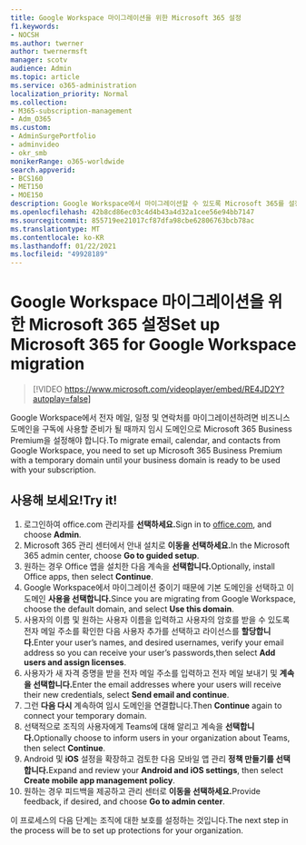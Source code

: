 ```yaml
---
title: Google Workspace 마이그레이션을 위한 Microsoft 365 설정
f1.keywords:
- NOCSH
ms.author: twerner
author: twernermsft
manager: scotv
audience: Admin
ms.topic: article
ms.service: o365-administration
localization_priority: Normal
ms.collection:
- M365-subscription-management
- Adm_O365
ms.custom:
- AdminSurgePortfolio
- adminvideo
- okr_smb
monikerRange: o365-worldwide
search.appverid:
- BCS160
- MET150
- MOE150
description: Google Workspace에서 마이그레이션할 수 있도록 Microsoft 365를 설정하는 방법을 알아보고
ms.openlocfilehash: 42b8cd86ec03c4d4b43a4d32a1cee56e94bb7147
ms.sourcegitcommit: 855719ee21017cf87dfa98cbe62806763bcb78ac
ms.translationtype: MT
ms.contentlocale: ko-KR
ms.lasthandoff: 01/22/2021
ms.locfileid: "49928189"
---
```

# <a name="set-up-microsoft-365-for-google-workspace-migration"></a><span data-ttu-id="9b9ae-103">Google Workspace 마이그레이션을 위한 Microsoft 365 설정</span><span class="sxs-lookup"><span data-stu-id="9b9ae-103">Set up Microsoft 365 for Google Workspace migration</span></span>

> [!VIDEO https://www.microsoft.com/videoplayer/embed/RE4JD2Y?autoplay=false]

<span data-ttu-id="9b9ae-104">Google Workspace에서 전자 메일, 일정 및 연락처를 마이그레이션하려면 비즈니스 도메인을 구독에 사용할 준비가 될 때까지 임시 도메인으로 Microsoft 365 Business Premium을 설정해야 합니다.</span><span class="sxs-lookup"><span data-stu-id="9b9ae-104">To migrate email, calendar, and contacts from Google Workspace, you need to set up Microsoft 365 Business Premium with a temporary domain until your business domain is ready to be used with your subscription.</span></span>

## <a name="try-it"></a><span data-ttu-id="9b9ae-105">사용해 보세요!</span><span class="sxs-lookup"><span data-stu-id="9b9ae-105">Try it!</span></span> 

1. <span data-ttu-id="9b9ae-106">로그인하여 [](https://office.com)office.com 관리자를 **선택하세요.**</span><span class="sxs-lookup"><span data-stu-id="9b9ae-106">Sign in to [office.com](https://office.com),  and choose **Admin**.</span></span>
1. <span data-ttu-id="9b9ae-107">Microsoft 365 관리 센터에서 안내 설치로 **이동을 선택하세요.**</span><span class="sxs-lookup"><span data-stu-id="9b9ae-107">In the Microsoft 365 admin center, choose **Go to guided setup**.</span></span> 
1. <span data-ttu-id="9b9ae-108">원하는 경우 Office 앱을 설치한 다음 계속을 **선택합니다.**</span><span class="sxs-lookup"><span data-stu-id="9b9ae-108">Optionally, install Office apps, then select **Continue**.</span></span> 
1. <span data-ttu-id="9b9ae-109">Google Workspace에서 마이그레이션 중이기 때문에 기본 도메인을 선택하고 이 도메인 **사용을 선택합니다.**</span><span class="sxs-lookup"><span data-stu-id="9b9ae-109">Since you are migrating from Google Workspace, choose the default domain, and select **Use this domain**.</span></span> 
1. <span data-ttu-id="9b9ae-110">사용자의 이름 및 원하는 사용자 이름을 입력하고 사용자의 암호를 받을 수 있도록 전자 메일 주소를 확인한 다음 사용자 추가를 선택하고 라이선스를 **할당합니다.**</span><span class="sxs-lookup"><span data-stu-id="9b9ae-110">Enter your user’s names, and desired usernames, verify your email address so you can receive your user’s passwords,then select **Add users and assign licenses**.</span></span> 
1. <span data-ttu-id="9b9ae-111">사용자가 새 자격 증명을 받을 전자 메일 주소를 입력하고 전자 메일 보내기 및 **계속을 선택합니다.**</span><span class="sxs-lookup"><span data-stu-id="9b9ae-111">Enter the email addresses where your users will receive their new credentials, select **Send email and continue**.</span></span>
1. <span data-ttu-id="9b9ae-112">그런 **다음 다시** 계속하여 임시 도메인을 연결합니다.</span><span class="sxs-lookup"><span data-stu-id="9b9ae-112">Then **Continue** again to connect your temporary domain.</span></span> 
1. <span data-ttu-id="9b9ae-113">선택적으로 조직의 사용자에게 Teams에 대해 알리고 계속을 **선택합니다.**</span><span class="sxs-lookup"><span data-stu-id="9b9ae-113">Optionally choose to inform users in your organization about Teams, then select **Continue**.</span></span>
1. <span data-ttu-id="9b9ae-114">Android 및 **iOS** 설정을 확장하고 검토한 다음 모바일 앱 관리 **정책 만들기를 선택합니다.**</span><span class="sxs-lookup"><span data-stu-id="9b9ae-114">Expand and review your **Android and iOS settings**, then select **Create mobile app management policy**.</span></span>
1. <span data-ttu-id="9b9ae-115">원하는 경우 피드백을 제공하고 관리 센터로 **이동을 선택하세요.**</span><span class="sxs-lookup"><span data-stu-id="9b9ae-115">Provide feedback, if desired, and choose **Go to admin center**.</span></span>

<span data-ttu-id="9b9ae-116">이 프로세스의 다음 단계는 조직에 대한 보호를 설정하는 것입니다.</span><span class="sxs-lookup"><span data-stu-id="9b9ae-116">The next step in the process will be to set up protections for your organization.</span></span>